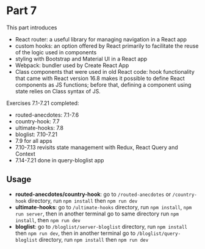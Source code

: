 # Part 7

This part introduces

- React router: a useful library for managing navigation in a React app
- custom hooks: an option offered by React primarily to facilitate the reuse of the logic used in components
- styling with Bootstrap and Material UI in a React app
- Webpack: bundler used by Create React App
- Class components that were used in old React code: hook functionality that came with React version 16.8 makes it possible to define React components as JS functions; before that, defining a component using state relies on Class syntax of JS.

Exercises 7.1-7.21 completed:

- routed-anecdotes: 7.1-7.6
- country-hook: 7.7
- ultimate-hooks: 7.8
- bloglist: 7.10-7.21
- 7.9 for all apps
- 7.10-7.13 revisits state management with Redux, React Query and Context
- 7.14-7.21 done in query-bloglist app

## Usage

- **routed-anecdotes/country-hook**: go to `/routed-anecdotes` or `/country-hook` directory, run `npm install` then `npm run dev`
- **ultimate-hooks**: go to `/ultimate-hooks` directory, run `npm install`, `npm run server`, then in another terminal go to same directory run `npm install`, then `npm run dev`
- **bloglist**: go to `/bloglist/server-bloglist` directory, run `npm install` then `npm run dev`, then in another terminal go to `/bloglist/query-bloglist` directory, run `npm install` then `npm run dev`
